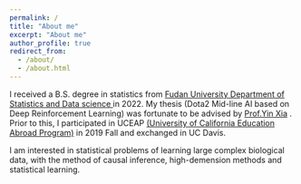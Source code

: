 ```yaml
---
permalink: /
title: "About me"
excerpt: "About me"
author_profile: true
redirect_from: 
  - /about/
  - /about.html
---
```


I received a B.S. degree in statistics from [Fudan University Department of Statistics and Data science ](https://www.fdsm.fudan.edu.cn/en/Statistics.aspx) in 2022. My thesis (Dota2 Mid-line AI based on Deep Reinforcement Learning) was fortunate to be advised by [Prof.Yin Xia](https://www.fdsm.fudan.edu.cn/En/preview.html?UID=012108) . Prior to this, I participated in UCEAP [(University of California Education Abroad Program)](https://uceap.universityofcalifornia.edu/) in 2019 Fall and exchanged in UC Davis.

I am  interested in statistical problems of learning large complex biological data, with the method of causal inference, high-demension methods and statistical learning.
